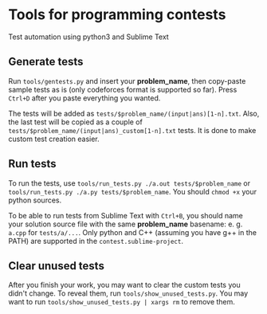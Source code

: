# Tools for programming contests

Test automation using python3 and Sublime Text

## Generate tests
Run `tools/gentests.py` and insert your **problem_name**, then copy-paste sample tests as is (only codeforces format is supported so far). Press `Ctrl+D` after you paste everything you wanted.

The tests will be added as `tests/$problem_name/(input|ans)[1-n].txt`. Also, the last test will be copied as a couple of `tests/$problem_name/(input|ans)_custom[1-n].txt` tests. It is done to make custom test creation easier.

## Run tests

To run the tests, use `tools/run_tests.py ./a.out tests/$problem_name` or `tools/run_tests.py ./a.py tests/$problem_name`. You should `chmod +x` your python sources.

To be able to run tests from Sublime Text with `Ctrl+B`, you should name your solution source file with the same **problem_name** basename: e. g. `a.cpp` for `tests/a/...`. Only python and C++ (assuming you have g++ in the PATH) are supported in the `contest.sublime-project`.

## Clear unused tests

After you finish your work, you may want to clear the custom tests you didn't change. To reveal them, run `tools/show_unused_tests.py`. You may want to run `tools/show_unused_tests.py | xargs rm` to remove them.

